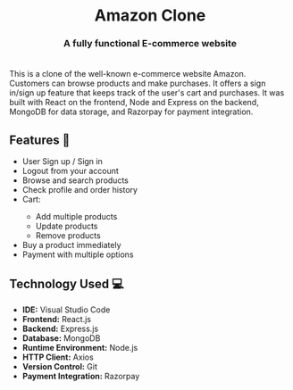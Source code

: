 # <div align="center">Amazon Clone</div>

### <div align="center">A fully functional E-commerce website</div><br>

This is a clone of the well-known e-commerce website Amazon. Customers can browse products and make purchases. It offers a sign in/sign up feature that keeps track of the user's cart and purchases. It was built with React on the frontend, Node and Express on the backend, MongoDB for data storage, and Razorpay for payment integration.

## Features 📃

<ul>
  <li>User Sign up / Sign in</li>
  <li>Logout from your account</li>
  <li>Browse and search products</li>
  <li>Check profile and order history</li>
  <li>Cart:</li>
  <ul>
    <li>Add multiple products</li>
    <li>Update products</li>
    <li>Remove products</li>
  </ul>
  <li>Buy a product immediately</li>
  <li>Payment with multiple options</li>
</ul>

## Technology Used 💻

<ul>
  <li><strong>IDE:</strong> Visual Studio Code</li>
  <li><strong>Frontend:</strong> React.js</li>
  <li><strong>Backend:</strong> Express.js</li>
  <li><strong>Database:</strong> MongoDB</li>
  <li><strong>Runtime Environment:</strong> Node.js</li>
  <li><strong>HTTP Client:</strong> Axios</li>
  <li><strong>Version Control:</strong> Git</li>
  <li><strong>Payment Integration:</strong> Razorpay</li>
</ul>
